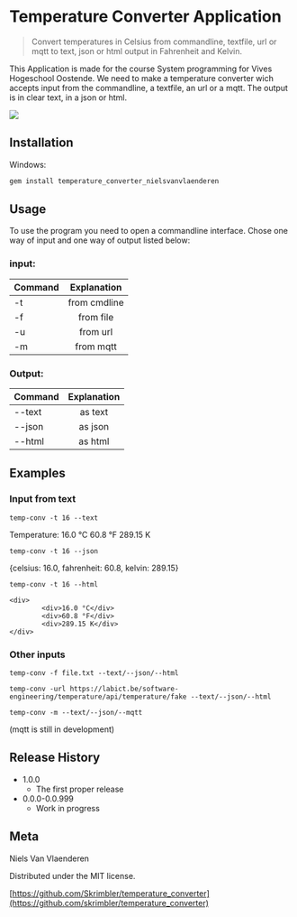 # Temperature Converter Application
> Convert temperatures in Celsius from commandline, textfile, url or mqtt
> to text, json or html output in Fahrenheit and Kelvin.


This Application is made for the course System programming for Vives Hogeschool Oostende.
We need to make a temperature converter wich accepts input from the commandline, a textfile, an url or a mqtt.
The output is in clear text, in a json or html.

![](http://etemperature.com.au/wp-content/uploads/2016/05/Color-Temperature.jpg)

## Installation

Windows:

```powershell
gem install temperature_converter_nielsvanvlaenderen
```

## Usage

To use the program you need to open a commandline interface.
Chose one way of input and one way of output listed below:

### input:
| Command   | Explanation   |
| --------- |:-------------:|
| -t        | from cmdline  |
| -f        | from file     |
| -u        | from url      |
| -m        | from mqtt     |

### Output:
| Command   | Explanation  |
| --------- |:------------:|
| --text    | as text      |
| --json    | as json      |
| --html    | as html      |


## Examples
### Input from text
```
temp-conv -t 16 --text
```
Temperature:
16.0 °C
60.8 °F
289.15 K

```
temp-conv -t 16 --json
```
{celsius: 16.0, fahrenheit: 60.8, kelvin: 289.15}


```
temp-conv -t 16 --html
```
```
<div>
        <div>16.0 °C</div>
        <div>60.8 °F</div>
        <div>289.15 K</div>
</div>
```

### Other inputs
```
temp-conv -f file.txt --text/--json/--html
```

```
temp-conv -url https://labict.be/software-engineering/temperature/api/temperature/fake --text/--json/--html
```

```
temp-conv -m --text/--json/--mqtt
```
(mqtt is still in development)


## Release History

* 1.0.0
    * The first proper release
* 0.0.0-0.0.999
    * Work in progress


## Meta

Niels Van Vlaenderen

Distributed under the MIT license.

[https://github.com/Skrimbler/temperature_converter](https://github.com/skrimbler/temperature_converter)
